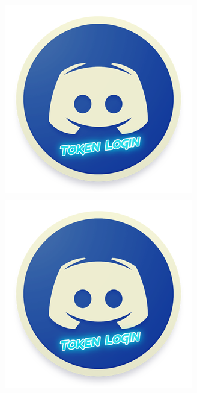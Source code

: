 <p style="text-align:center;"><img src="https://raw.githubusercontent.com/CoSeR-Source/DC-Token-Login/master/Resources/DC%20Token%20Login.png" alt="Logo"></p>
<center><img src="https://raw.githubusercontent.com/CoSeR-Source/DC-Token-Login/master/Resources/DC%20Token%20Login.png" alt="what image shows"></center>
